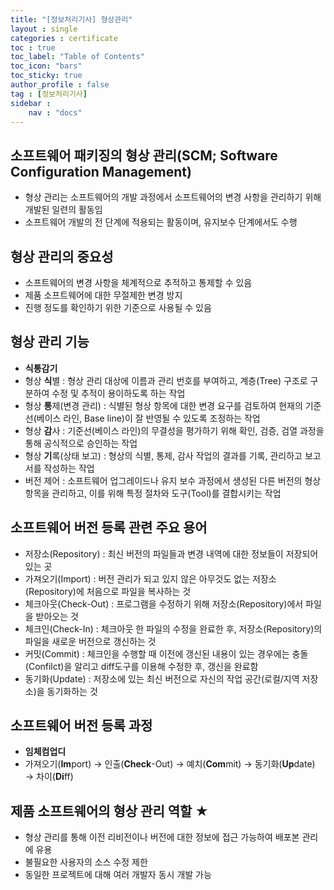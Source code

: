 ```yaml
---
title: "[정보처리기사] 형상관리"
layout : single
categories : certificate
toc : true
toc_label: "Table of Contents"
toc_icon: "bars"
toc_sticky: true
author_profile : false
tag : [정보처리기사]
sidebar :
    nav : "docs"
---
```


## 소프트웨어 패키징의 형상 관리(SCM; Software Configuration Management)
- 형상 관리는 소프트웨어의 개발 과정에서 소프트웨어의 변경 사항을 관리하기 위해 개발된 일련의 활동임
- 소프트웨어 개발의 전 단계에 적용되는 활동이며, 유지보수 단계에서도 수행


## 형상 관리의 중요성
- 소프트웨어의 변경 사항을 체계적으로 추적하고 통제할 수 있음
- 제품 소프트웨어에 대한 무절제한 변경 방지
- 진행 정도를 확인하기 위한 기준으로 사용될 수 있음


## 형상 관리 기능
- **식통감기**
- 형상 **식**별 : 형상 관리 대상에 이름과 관리 번호를 부여하고, 계층(Tree) 구조로 구분하여 수정 및 추적이 용이하도록 하는 작업
- 형상 **통**제(변경 관리) : 식별된 형상 항목에 대한 변경 요구를 검토하여 현재의 기준선(베이스 라인, Base line)이 잘 반영될 수 있도록 조정하는 작업
- 형상 **감**사 : 기준선(베이스 라인)의 무결성을 평가하기 위해 확인, 검증, 검열 과정을 통해 공식적으로 승인하는 작업
- 형상 **기**록(상태 보고) : 형상의 식별, 통제, 감사 작업의 결과를 기록, 관리하고 보고서를 작성하는 작업
- 버전 제어 : 소프트웨어 업그레이드나 유지 보수 과정에서 생성된 다른 버전의 형상 항목을 관리하고, 이를 위해 특정 절차와 도구(Tool)를 결합시키는 작업


## 소프트웨어 버전 등록 관련 주요 용어
- 저장소(Repository) : 최신 버전의 파일들과 변경 내역에 대한 정보들이 저장되어 있는 곳
- 가져오기(Import) : 버전 관리가 되고 있지 않은 아무것도 없는 저장소(Repository)에 처음으로 파일을 복사하는 것
- 체크아웃(Check-Out) : 프로그램을 수정하기 위해 저장소(Repository)에서 파일을 받아오는 것
- 체크인(Check-In) : 체크아웃 한 파일의 수정을 완료한 후, 저장소(Repository)의 파일을 새로운 버전으로 갱신하는 것
- 커밋(Commit) : 체크인을 수행할 때 이전에 갱신된 내용이 있는 경우에는 충돌(Confilct)을 알리고 diff도구를 이용해 수정한 후, 갱신을 완료함
- 동기화(Update) : 저장소에 있는 최신 버전으로 자신의 작업 공간(로컬/지역 저장소)을 동기화하는 것


## 소프트웨어 버전 등록 과정
- **임체컴업디**
- 가져오기(**Im**port) → 인출(**Check**-Out) → 예치(**Com**mit) → 동기화(**Up**date) → 차이(**Di**ff)


## 제품 소프트웨어의 형상 관리 역할 ★
- 형상 관리를 통해 이전 리비전이나 버전에 대한 정보에 접근 가능하여 배포본 관리에 유용
- 불필요한 사용자의 소스 수정 제한
- 동일한 프로젝트에 대해 여러 개발자 동시 개발 가능